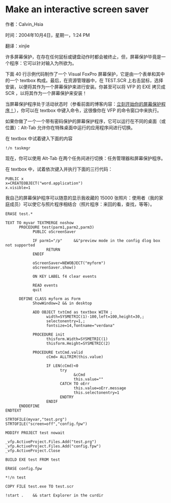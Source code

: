 # Make an interactive screen saver

作者：Calvin_Hsia

时间：2004年10月4日，星期一，1:24 PM

翻译：xinjie

许多屏幕保护，在存在任何鼠标或键盘动作时都会被终止，但，屏幕保护毕竟是一个程序：它可以针对输入为所欲为。 

下面 40 行示例代码制作了一个 Visual FoxPro 屏幕保护，它是由一个表单和其中的一个 textbox 构成。最后，在资源管理器中，在 TEST.SCR 上右击鼠标，选择安装，以便将其作为一个屏幕保护来进行安装。你甚至可以将 VFP 的 EXE 拷贝成 SCR ，以将其作为一个屏幕保护来安装！

当屏幕保护程序处于活动状态时（参看前面的博客内容：[立刻开始你的屏幕保护程序！](https://github.com/vfp9/My_Translation/blob/main/calvin_hsia/%E7%AB%8B%E5%88%BB%E5%BC%80%E5%A7%8B%E4%BD%A0%E7%9A%84%E5%B1%8F%E5%B9%95%E4%BF%9D%E6%8A%A4%E7%A8%8B%E5%BA%8F.md)），你可以在 textbox 中键入命令，这很像你在 VFP 的命令窗口中来执行。 

如果你做了一个一个带有密码保护的屏幕保护程序，它可以运行在不同的桌面（或位置）：Alt-Tab 允许你在特殊桌面中运行的应用程序间进行切换。

在 textbox 中试着键入下面的内容
```foxpro
!/n taskmgr            
```
 
现在，你可以使用 Alt-Tab 在两个任务间进行切换：任务管理器和屏幕保护程序。 

在 textbox 中，试着依次键入并执行下面的三行代码：
```foxpro
PUBLIC x
x=CREATEOBJECT("word.application")
x.visible=1
```
 
我自己的屏幕保护程序可以随意的显示我收藏的 15000 张照片：使用者（我的家庭成员）可以使它与照片程序相结合（照片程序：来回的看，查找，等等）。
 
```foxpro
ERASE test.*

TEXT TO myvar TEXTMERGE noshow
      PROCEDURE test(parm1,parm2,parm3)
            PUBLIC oScreenSaver

            IF parm1="/p"     &&"preview mode in the config dlog box not supported
                  RETURN
            ENDIF

            oScreenSaver=NEWOBJECT("myform")
            oScreenSaver.show()

            ON KEY LABEL f4 clear events

            READ events
            quit

      DEFINE CLASS myform as Form
            ShowWindow=2 && in desktop

            ADD OBJECT txtCmd as textbox WITH ;
                  width=SYSMETRIC(1)-100,left=100,height=30,;
                  selectonentry=1,;
                  fontsize=14,fontname="verdana"

            PROCEDURE init
                  thisform.Width=SYSMETRIC(1)
                  thisform.Height=SYSMETRIC(2)

            PROCEDURE txtCmd.valid
                  cCmd= ALLTRIM(this.value)

                  IF LEN(cCmd)<0
                        try
                              &cCmd
                              this.value=""
                        CATCH TO oErr
                              this.value=oErr.message
                              this.selectonentry=1
                        ENDTRY
                  ENDIF
      ENDDEFINE
ENDTEXT

STRTOFILE(myvar,"test.prg")
STRTOFILE("screen=off","config.fpw")

MODIFY PROJECT test nowait

_vfp.ActiveProject.Files.Add("test.prg")
_vfp.ActiveProject.Files.Add("config.fpw")
_vfp.ActiveProject.Close

BUILD EXE test FROM test

ERASE config.fpw

*!/n test

COPY FILE test.exe TO test.scr

!start .    && start Explorer in the curdir 
```
